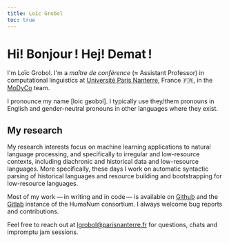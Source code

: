 ```yaml
---
title: Loïc Grobol
toc: true
---
```


<!-- LTeX: language=en-GB -->
<!-- markdownlint-disable MD003 MD025 MD033 -->

Hi! Bonjour ! Hej! Demat !
=========================

I'm Loïc Grobol. I'm a *maître de conférence* (≈ Assistant Professor) in computational linguistics
at [Université Paris Nanterre](https://parisnanterre.fr), France 🇫🇷, in the
[MoDyCo](https://modyco.fr) team.

I pronounce my name [loic gʁobɔl]. I typically use they/them pronouns in English and
gender-neutral pronouns in other languages where they exist.

## My research

My research interests focus on machine learning applications to natural language processing, and
specifically to irregular and low-resource contexts, including diachronic and historical data and
low-resource languages. More specifically, these days I work on automatic syntactic parsing of
historical languages and resource building and bootstrapping for low-resource languages.

Most of my work — in writing and in code — is available on [Github](https://github.com/loicgrobol)
and the [Gitlab](https://gitlab.huma-num.fr/lgrobol) instance of the HumaNum consortium. I always
welcome bug reports and contributions.

Feel free to reach out at [lgrobol@parisnanterre.fr](mailto:lgrobol@parisnanterre.fr) for questions,
chats and impromptu jam sessions.
